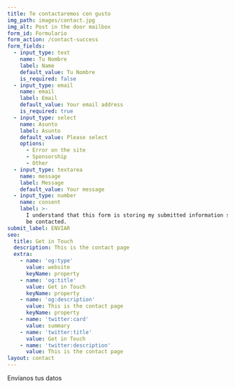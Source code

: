 ```yaml
---
title: Te contactaremos con gusto
img_path: images/contact.jpg
img_alt: Post in the door mailbox
form_id: Formulario
form_action: /contact-success
form_fields:
  - input_type: text
    name: Tu Nombre
    label: Name
    default_value: Tu Nombre
    is_required: false
  - input_type: email
    name: email
    label: Email
    default_value: Your email address
    is_required: true
  - input_type: select
    name: Asunto
    label: Asunto
    default_value: Please select
    options:
      - Error on the site
      - Sponsorship
      - Other
  - input_type: textarea
    name: message
    label: Message
    default_value: Your message
  - input_type: number
    name: consent
    label: >-
      I understand that this form is storing my submitted information so I can
      be contacted.
submit_label: ENVIAR
seo:
  title: Get in Touch
  description: This is the contact page
  extra:
    - name: 'og:type'
      value: website
      keyName: property
    - name: 'og:title'
      value: Get in Touch
      keyName: property
    - name: 'og:description'
      value: This is the contact page
      keyName: property
    - name: 'twitter:card'
      value: summary
    - name: 'twitter:title'
      value: Get in Touch
    - name: 'twitter:description'
      value: This is the contact page
layout: contact
---
```

Envíanos tus datos
